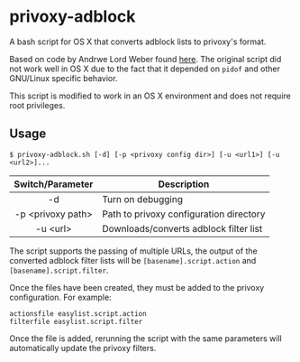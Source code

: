 privoxy-adblock
===============

A bash script for OS X that converts adblock lists to privoxy's format.

Based on code by Andrwe Lord Weber found [here](http://andrwe.org/scripting/bash/privoxy-blocklist). The original script did not work well in OS X due to the fact that it depended on `pidof` and other GNU/Linux specific behavior.

This script is modified to work in an OS X environment and does not require root privileges.

Usage
-----

    $ privoxy-adblock.sh [-d] [-p <privoxy config dir>] [-u <url1>] [-u <url2>]...

| Switch/Parameter        | Description                             |
| :---------------------: | --------------------------------------- |
| -d                      | Turn on debugging                       |
| -p &lt;privoxy path&gt; | Path to privoxy configuration directory |
| -u &lt;url&gt;          | Downloads/converts adblock filter list  |

The script supports the passing of multiple URLs, the output of the converted adblock filter lists will be `[basename].script.action` and `[basename].script.filter`.

Once the files have been created, they must be added to the privoxy configuration. For example:

    actionsfile easylist.script.action
    filterfile easylist.script.filter

Once the file is added, rerunning the script with the same parameters will automatically update the privoxy filters.

